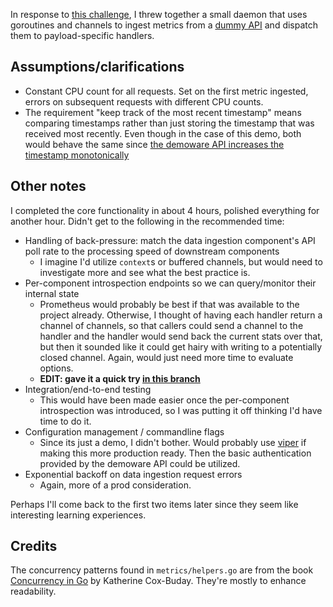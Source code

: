 In response to [this challenge](https://gist.github.com/mitechie/c904221e06dd3a2f4158938e256be23c), I threw together a small daemon that uses goroutines and channels to ingest metrics from a [dummy API](https://github.com/juju/demoware) and dispatch them to payload-specific handlers.

## Assumptions/clarifications
* Constant CPU count for all requests. Set on the first metric ingested, errors on subsequent requests with different CPU counts.
* The requirement "keep track of the most recent timestamp" means comparing timestamps rather than just storing the timestamp that was received most recently. Even though in the case of this demo, both would behave the same since [the demoware API increases the timestamp monotonically](https://github.com/juju/demoware/blob/master/main.go#L206)

## Other notes
I completed the core functionality in about 4 hours, polished everything for another hour. Didn't get to the following in the recommended time:
* Handling of back-pressure: match the data ingestion component's API poll rate to the processing speed of downstream components
    * I imagine I'd utilize `context`s or buffered channels, but would need to investigate more and see what the best practice is.
* Per-component introspection endpoints so we can query/monitor their internal state
    * Prometheus would probably be best if that was available to the project already. Otherwise, I thought of having each handler return a channel of channels, so that callers could send a channel to the handler and the handler would send back the current stats over that, but then it sounded like it could get hairy with writing to a potentially closed channel. Again, would just need more time to evaluate options.
    * **EDIT: gave it a quick try [in this branch](https://github.com/sambarnes/demoware-consumer/pull/1)**
* Integration/end-to-end testing
    * This would have been made easier once the per-component introspection was introduced, so I was putting it off thinking I'd have time to do it.
* Configuration management / commandline flags
    * Since its just a demo, I didn't bother. Would probably use [viper](https://github.com/spf13/viper) if making this more production ready. Then the basic authentication provided by the demoware API could be utilized.
* Exponential backoff on data ingestion request errors
    * Again, more of a prod consideration.

Perhaps I'll come back to the first two items later since they seem like interesting learning experiences.

## Credits
The concurrency patterns found in `metrics/helpers.go` are from the book [Concurrency in Go](http://shop.oreilly.com/product/0636920046189.do) by Katherine Cox-Buday. They're mostly to enhance readability.
